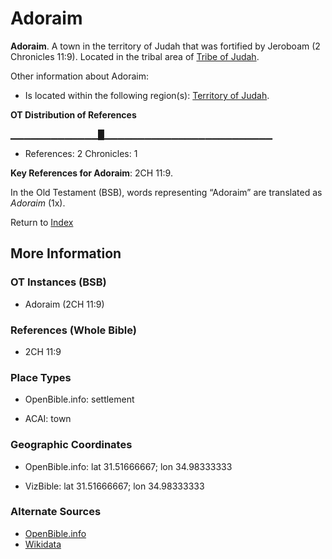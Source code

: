 # Adoraim
**Adoraim**. 
A town in the territory of Judah that was fortified by Jeroboam (2 Chronicles 11:9). 
Located in the tribal area of [Tribe of Judah](../../../groups/md/acai/Judah.md). 




Other information about Adoraim:


* Is located within the following region(s): 
[Territory of Judah](TerritoryOfJudah.md). 


**OT Distribution of References**

▁▁▁▁▁▁▁▁▁▁▁▁▁█▁▁▁▁▁▁▁▁▁▁▁▁▁▁▁▁▁▁▁▁▁▁▁▁▁
* References: 2 Chronicles: 1



**Key References for Adoraim**: 
2CH 11:9. 


In the Old Testament (BSB), words representing “Adoraim” are translated as 
*Adoraim* (1x). 




Return to [Index](00-Index.md)

## More Information

### OT Instances (BSB)

* Adoraim (2CH 11:9)



### References (Whole Bible)

* 2CH 11:9


### Place Types

* OpenBible.info: settlement

* ACAI: town



### Geographic Coordinates

* OpenBible.info: lat 31.51666667; lon 34.98333333

* VizBible: lat 31.51666667; lon 34.98333333



### Alternate Sources

* [OpenBible.info](https://www.openbible.info/geo/ancient/ae16cf5)
* [Wikidata](http://www.wikidata.org/entity/Q6998782)



